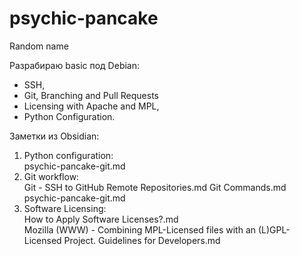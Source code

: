 # psychic-pancake

Random name

Разрабираю basic под Debian: 
- SSH,
- Git, Branching and Pull Requests
- Licensing with Apache and MPL,
- Python Configuration.

Заметки из Obsidian:
1. Python configuration:  
    psychic-pancake-git.md  
2. Git workflow:  
    Git - SSH to GitHub Remote Repositories.md
    Git Commands.md
    psychic-pancake-git.md  
4. Software Licensing:  
    How to Apply Software Licenses?.md  
    Mozilla (WWW) - Combining MPL-Licensed files with an (L)GPL-Licensed Project. Guidelines for Developers.md  
